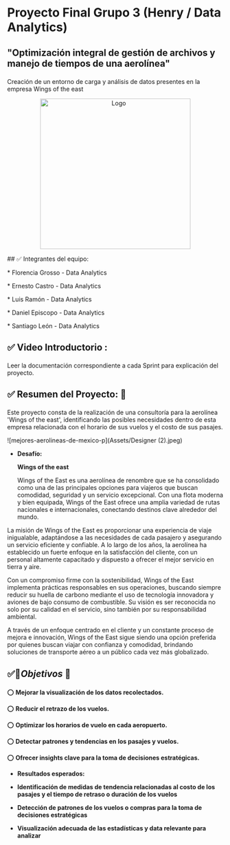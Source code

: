 # Proyecto Final Grupo 3 (Henry / Data Analytics) </p>
  
## "Optimización integral de gestión de archivos y manejo de tiempos de una aerolínea" </p>
Creación de un entorno de carga y análisis de datos presentes en la empresa Wings of the east </p>

<p align="center">
  <img src="C:\Users\flore\OneDrive\Documents\Proyecto Final Clonado\ProyectoIntegradorDAFT08\Assets\banner.png" alt="Logo" width="350" height="350">
</p>
## ✅ Integrantes del equipo: </p>
* Florencia Grosso - Data Analytics  </p>
* Ernesto Castro - Data Analytics  </p>
* Luis Ramón - Data Analytics  </p>
* Daniel Episcopo - Data Analytics  </p>
* Santiago León - Data Analytics  </p>


## ✅ Video Introductorio : </p>

Leer la documentación correspondiente a cada Sprint para explicación del proyecto. </p>
##  ✅  Resumen del Proyecto: 🔨 </p>
Este proyecto consta de la realización de una consultoría para la aerolínea 'Wings of the east', identificando las posibles necesidades dentro de esta empresa relacionada con el horario de sus vuelos y el costo de sus pasajes. </p>
![mejores-aerolineas-de-mexico-p](Assets/Designer (2).jpeg)

* **Desafío:** </p>
**Wings of the east** </p>
Wings of the East es una aerolínea de renombre que se ha consolidado como una de las principales opciones para viajeros que buscan comodidad, seguridad y un servicio excepcional. Con una flota moderna y bien equipada, Wings of the East ofrece una amplia variedad de rutas nacionales e internacionales, conectando destinos clave alrededor del mundo. </p>

La misión de Wings of the East es proporcionar una experiencia de viaje inigualable, adaptándose a las necesidades de cada pasajero y asegurando un servicio eficiente y confiable. A lo largo de los años, la aerolínea ha establecido un fuerte enfoque en la satisfacción del cliente, con un personal altamente capacitado y dispuesto a ofrecer el mejor servicio en tierra y aire. </p>

Con un compromiso firme con la sostenibilidad, Wings of the East implementa prácticas responsables en sus operaciones, buscando siempre reducir su huella de carbono mediante el uso de tecnología innovadora y aviones de bajo consumo de combustible. Su visión es ser reconocida no solo por su calidad en el servicio, sino también por su responsabilidad ambiental. </p>

A través de un enfoque centrado en el cliente y un constante proceso de mejora e innovación, Wings of the East sigue siendo una opción preferida por quienes buscan viajar con confianza y comodidad, brindando soluciones de transporte aéreo a un público cada vez más globalizado. </p>
##  ✅🎯*Objetivos* 🎯 </p>

⭕ **Mejorar la visualización de los datos recolectados.** </p>
⭕ **Reducir el retrazo de los vuelos.** </p>
⭕ **Optimizar los horarios de vuelo en cada aeropuerto.** </p>
⭕ **Detectar patrones y tendencias en los pasajes y vuelos.** </p>
⭕ **Ofrecer insights clave para la toma de decisiones estratégicas.** </p>
  

* **Resultados esperados:** </p>
* **Identificación de medidas de tendencia relacionadas al costo de los pasajes y el tiempo de retraso o duración de los vuelos** </p>
* **Detección de patrones de los vuelos o compras para la toma de decisiones estratégicas** </p>
* **Visualización adecuada de las estadísticas y data relevante para analizar** </p>

